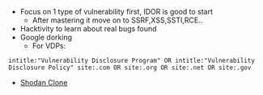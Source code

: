 - Focus on 1 type of vulnerability first, IDOR is good to start
    - After mastering it move on to SSRF,XSS,SSTI,RCE..
- Hacktivity to learn about real bugs found
- Google dorking
    - For VDPs:
```
intitle:"Vulnerability Disclosure Program" OR intitle:"Vulnerability Disclosure Policy" site:.com OR site:.org OR site:.net OR site:.gov
```
- [Shodan Clone](https://www.udemy.com/course/creating-a-shodan-clone-for-hackers-and-bug-bounty-hunters/?couponCode=KEEPLEARNINGBR)